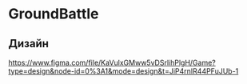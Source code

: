 # GroundBattle
## Дизайн
https://www.figma.com/file/KaVulxGMww5vDSrlihPlgH/Game?type=design&node-id=0%3A1&mode=design&t=JiP4rnIR44PFuJUb-1
